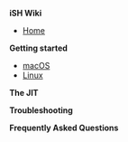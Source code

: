 **iSH Wiki**
* [Home](https://github.com/tbodt/ish/wiki)

**Getting started**
* [macOS](https://github.com/tbodt/ish/wiki/macOS)
* [Linux](https://github.com/tbodt/ish/wiki/Linux)

**The JIT**

**Troubleshooting**

**Frequently Asked Questions**